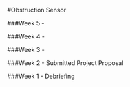 #Obstruction Sensor

###Week 5 -

###Week 4 - 

###Week 3 - 

###Week 2 - Submitted Project Proposal

###Week 1 - Debriefing
